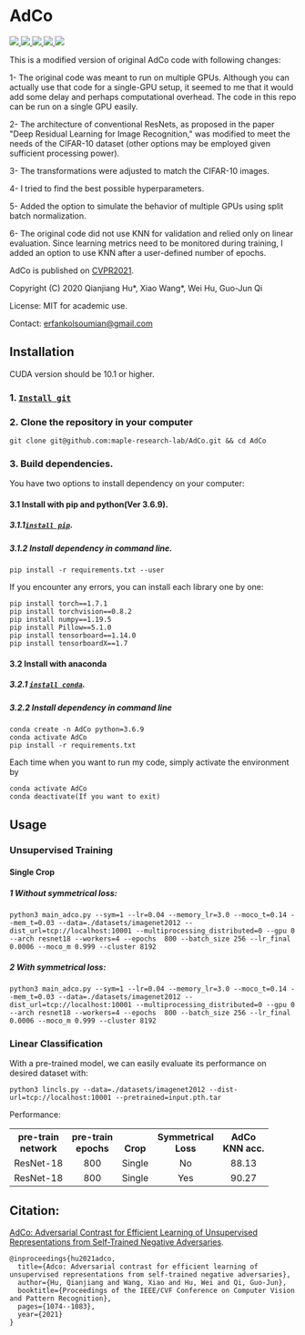 # AdCo
<a href="https://github.com/marktext/marktext/releases/latest">
   <img src="https://img.shields.io/badge/AdCo-v1.0.0-green">
   <img src="https://img.shields.io/badge/platform-Linux%20%7C%20Mac%20-green">
   <img src="https://img.shields.io/badge/Language-python3-green">
   <img src="https://img.shields.io/badge/dependencies-tested-green">
   <img src="https://img.shields.io/badge/licence-GNU-green">
</a>   

This is a modified version of original AdCo code with following changes:

1- The original code was meant to run on multiple GPUs. Although you can actually use that code for a single-GPU setup, it seemed to me that it would add some delay and perhaps computational overhead. The code in this repo can be run on a single GPU easily.

2- The architecture of conventional ResNets, as proposed in the paper "Deep Residual Learning for Image Recognition," was modified to meet the needs of the CIFAR-10 dataset (other options may be employed given sufficient processing power).

3- The transformations were adjusted to match the CIFAR-10 images.

4- I tried to find the best possible hyperparameters.

5- Added the option to simulate the behavior of multiple GPUs using split batch normalization.

6- The original code did not use KNN for validation and relied only on linear evaluation. Since learning metrics need to be monitored during training, I added an option to use KNN after a user-defined number of epochs.
  

AdCo is published on [CVPR2021](https://openaccess.thecvf.com/content/CVPR2021/html/Hu_AdCo_Adversarial_Contrast_for_Efficient_Learning_of_Unsupervised_Representations_From_CVPR_2021_paper.html).

Copyright (C) 2020 Qianjiang Hu*, Xiao Wang*, Wei Hu, Guo-Jun Qi

License: MIT for academic use.

Contact: erfankolsoumian@gmail.com






## Installation  
CUDA version should be 10.1 or higher. 
### 1. [`Install git`](https://git-scm.com/book/en/v2/Getting-Started-Installing-Git) 
### 2. Clone the repository in your computer 
```
git clone git@github.com:maple-research-lab/AdCo.git && cd AdCo
```

### 3. Build dependencies.   
You have two options to install dependency on your computer:
#### 3.1 Install with pip and python(Ver 3.6.9).
##### 3.1.1[`install pip`](https://pip.pypa.io/en/stable/installing/).
##### 3.1.2  Install dependency in command line.
```
pip install -r requirements.txt --user
```
If you encounter any errors, you can install each library one by one:
```
pip install torch==1.7.1
pip install torchvision==0.8.2
pip install numpy==1.19.5
pip install Pillow==5.1.0
pip install tensorboard==1.14.0
pip install tensorboardX==1.7
```

#### 3.2 Install with anaconda
##### 3.2.1 [`install conda`](https://docs.conda.io/projects/conda/en/latest/user-guide/install/macos.html). 
##### 3.2.2 Install dependency in command line
```
conda create -n AdCo python=3.6.9
conda activate AdCo
pip install -r requirements.txt 
```
Each time when you want to run my code, simply activate the environment by
```
conda activate AdCo
conda deactivate(If you want to exit) 
```



## Usage

### Unsupervised Training
#### Single Crop
##### 1 Without symmetrical loss:
```
python3 main_adco.py --sym=1 --lr=0.04 --memory_lr=3.0 --moco_t=0.14 --mem_t=0.03 --data=./datasets/imagenet2012 --dist_url=tcp://localhost:10001 --multiprocessing_distributed=0 --gpu 0 --arch resnet18 --workers=4 --epochs  800 --batch_size 256 --lr_final 0.0006 --moco_m 0.999 --cluster 8192
```
##### 2 With symmetrical loss:
```
python3 main_adco.py --sym=1 --lr=0.04 --memory_lr=3.0 --moco_t=0.14 --mem_t=0.03 --data=./datasets/imagenet2012 --dist_url=tcp://localhost:10001 --multiprocessing_distributed=0 --gpu 0 --arch resnet18 --workers=4 --epochs  800 --batch_size 256 --lr_final 0.0006 --moco_m 0.999 --cluster 8192
```


### Linear Classification
With a pre-trained model, we can easily evaluate its performance on desired dataset with:
```
python3 lincls.py --data=./datasets/imagenet2012 --dist-url=tcp://localhost:10001 --pretrained=input.pth.tar
```

Performance:
<table><tbody>
<!-- START TABLE -->
<!-- TABLE HEADER -->
<th valign="bottom">pre-train<br/>network</th>
<th valign="bottom">pre-train<br/>epochs</th>
<th valign="bottom">Crop</th>
<th valign="bottom">Symmetrical<br/>Loss</th>
<th valign="bottom">AdCo<br/>KNN acc.</th>
<!-- TABLE BODY -->
<tr><td align="left">ResNet-18</td>
<td align="center">800</td>
<td align="center">Single</td>
<td align="center">No</td>
<td align="center">88.13</td>

<tr><td align="left">ResNet-18</td>
<td align="center">800</td>
<td align="center">Single</td>
<td align="center">Yes</td>
<td align="center">90.27</td>



</tr>
</tbody></table>




## Citation:
[AdCo: Adversarial Contrast for Efficient Learning of Unsupervised Representations from Self-Trained Negative Adversaries](https://arxiv.org/pdf/2011.08435.pdf).  
```
@inproceedings{hu2021adco,
  title={Adco: Adversarial contrast for efficient learning of unsupervised representations from self-trained negative adversaries},
  author={Hu, Qianjiang and Wang, Xiao and Hu, Wei and Qi, Guo-Jun},
  booktitle={Proceedings of the IEEE/CVF Conference on Computer Vision and Pattern Recognition},
  pages={1074--1083},
  year={2021}
}
```


